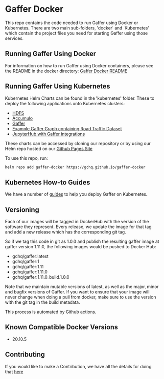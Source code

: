 Gaffer Docker
================

This repo contains the code needed to run Gaffer using Docker or Kubernetes. 
There are two main sub-folders, 'docker' and 'Kubernetes' which contain the project files you need for starting Gaffer using those services.

## Running Gaffer Using Docker
For information on how to run Gaffer using Docker containers, please see the README in the docker directory: [Gaffer Docker README](docker/README.md)


## Running Gaffer Using Kubernetes
Kubernetes Helm Charts can be found in the 'kubernetes' folder.
These to deploy the following applications onto Kubernetes clusters:
* [HDFS](kubernetes/hdfs/)
* [Accumulo](kubernetes/accumulo/)
* [Gaffer](kubernetes/gaffer/)
* [Example Gaffer Graph containing Road Traffic Dataset](kubernetes/gaffer-road-traffic/)
* [JupyterHub with Gaffer integrations](kubernetes/gaffer-jhub/)

These charts can be accessed by cloning our repository or by using our Helm repo hosted on our [Github Pages Site](https://gchq.github.io/gaffer-docker)

To use this repo, run:
```bash
helm repo add gaffer-docker https://gchq.github.io/gaffer-docker
```

## Kubernetes How-to Guides

We have a number of [guides](./kubernetes/docs/guides.md) to help you deploy Gaffer on Kubernetes.

## Versioning

Each of our images will be tagged in DockerHub with the version of the software they represent. Every release,
we update the image for that tag and add a new release which has the corresponding git tag.

So if we tag this code in git as 1.0.0 and publish the resulting gaffer image at gaffer version 1.11.0, the following
images would be pushed to Docker Hub:

* gchq/gaffer:latest
* gchq/gaffer:1
* gchq/gaffer:1.11
* gchq/gaffer:1.11.0
* gchq/gaffer:1.11.0_build.1.0.0

Note that we maintain mutable versions of latest, as well as the major, minor and bugfix versions of Gaffer. If you want to
ensure that your image will never change when doing a pull from docker, make sure to use the version with the git tag in the
build metadata.

This process is automated by Github actions.

## Known Compatible Docker Versions

* 20.10.5

## Contributing

If you would like to make a Contribution, we have all the details for doing that [here](CONTRIBUTING.md)
